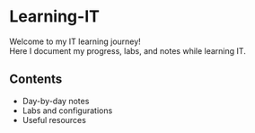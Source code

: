 # Learning-IT
Welcome to my IT learning journey!  
Here I document my progress, labs, and notes while learning IT.

## Contents
- Day-by-day notes
- Labs and configurations
- Useful resources
